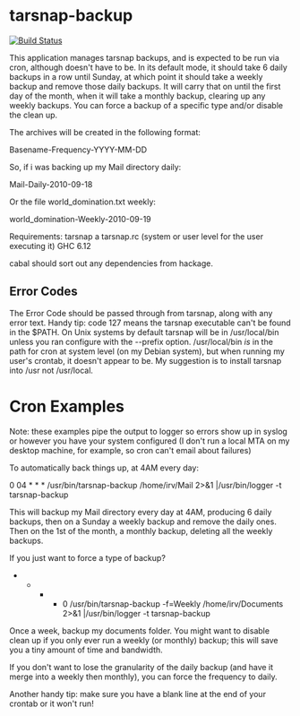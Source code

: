 # tarsnap-backup

[![Build Status](https://travis-ci.org/irv/tarsnap-backup.svg?branch=master)](https://travis-ci.org/irv/tarsnap-backup)

This application manages tarsnap backups, and is expected to be run via cron,
although doesn't have to be. In its default mode, it should take 6 daily backups
in a row until Sunday, at which point it should take a weekly backup and remove
those daily backups. It will carry that on until the first day of the month,
when it will take a monthly backup, clearing up any weekly backups. You can
force a backup of a specific type and/or disable the clean up.

The archives will be created in the following format:

Basename-Frequency-YYYY-MM-DD

So, if i was backing up my Mail directory daily:

Mail-Daily-2010-09-18

Or the file world_domination.txt weekly:

world_domination-Weekly-2010-09-19

Requirements:
tarsnap
a tarsnap.rc (system or user level for the user executing it)
GHC 6.12

cabal should sort out any dependencies from hackage.

## Error Codes

The Error Code should be passed through from tarsnap, along with any error text.
Handy tip: code 127 means the tarsnap executable can't be found in the $PATH. On
Unix systems by default tarsnap will be in /usr/local/bin unless you ran
configure with the --prefix option. /usr/local/bin *is* in the path for cron at
system level (on my Debian system), but when running my user's crontab, it
doesn't appear to be. My suggestion is to install tarsnap into /usr not
/usr/local.

# Cron Examples

Note: these examples pipe the output to logger so errors show up in syslog or
however you have your system configured (I don't run a local MTA on my desktop
machine, for example, so cron can't email about failures)

To automatically back things up, at 4AM every day:

0 04 * * * /usr/bin/tarsnap-backup /home/irv/Mail 2>&1 |/usr/bin/logger -t
tarsnap-backup

This will backup my Mail directory every day at 4AM, producing 6 daily backups,
then on a Sunday a weekly backup and remove the daily ones. Then on the 1st of
the month, a monthly backup, deleting all the weekly backups.

If you just want to force a type of backup?

* * * * 0 /usr/bin/tarsnap-backup -f=Weekly /home/irv/Documents 2>&1
|/usr/bin/logger -t tarsnap-backup

Once a week, backup my documents folder. You might want to disable  clean up if
you only ever run a weekly (or monthly) backup; this will save you a tiny amount
of time and bandwidth.

If you don't want to lose the granularity of the daily backup (and have it merge
into a weekly then monthly), you can force the frequency to daily.

Another handy tip: make sure you have a blank line at the end of your crontab or
it won't run!
